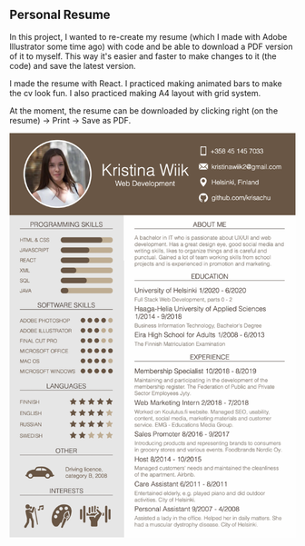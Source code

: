 ## Personal Resume

In this project, I wanted to re-create my resume (which I made with Adobe Illustrator some time ago) with code and be able to download a PDF version of it to myself. This way it's easier and faster to make changes to it (the code) and save the latest version.

I made the resume with React. I practiced making animated bars to make the cv look fun. I also practiced making A4 layout with grid system.

At the moment, the resume can be downloaded by clicking right (on the resume) -> Print -> Save as PDF.

![](/src/images/resume.png)
